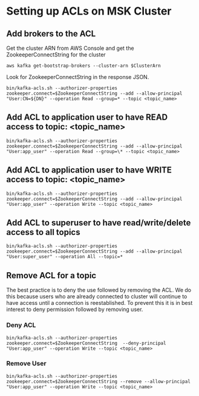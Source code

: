# Setting up ACLs on MSK Cluster

## Add brokers to the ACL

Get the cluster ARN from AWS Console and get the ZookeeperConnectString for the cluster

```
aws kafka get-bootstrap-brokers --cluster-arn $ClusterArn
```

Look for ZookeeperConnectString in the response JSON.

```
bin/kafka-acls.sh --authorizer-properties zookeeper.connect=$ZookeeperConnectString --add --allow-principal "User:CN=${DN}" --operation Read --group=* --topic <topic_name>
```

## Add ACL to application user to have READ access to topic: <topic_name>

```
bin/kafka-acls.sh --authorizer-properties zookeeper.connect=$ZookeeperConnectString --add --allow-principal "User:app_user" --operation Read --group=\* --topic <topic_name>
```

## Add ACL to application user to have WRITE access to topic: <topic_name>

```
bin/kafka-acls.sh --authorizer-properties zookeeper.connect=$ZookeeperConnectString --add --allow-principal "User:app_user" --operation Write --topic <topic_name>
```

## Add ACL to superuser to have read/write/delete access to all topics

```
bin/kafka-acls.sh --authorizer-properties zookeeper.connect=$ZookeeperConnectString --add --allow-principal "User:super_user" --operation All --topic=*
```

## Remove ACL for a topic

The best practice is to deny the use followed by removing the ACL. We do this because users who are already connected to cluster will continue to have access until a connection is reestablished. To
prevent this it is in best interest to deny permission followed by removing user.

### Deny ACL

```
bin/kafka-acls.sh --authorizer-properties zookeeper.connect=$ZookeeperConnectString  --deny-principal "User:app_user" --operation Write --topic <topic_name>
```

### Remove User

```
bin/kafka-acls.sh --authorizer-properties zookeeper.connect=$ZookeeperConnectString --remove --allow-principal "User:app_user" --operation Write --topic <topic_name>
```
